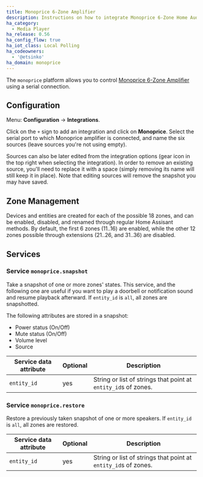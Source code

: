 ```yaml
---
title: Monoprice 6-Zone Amplifier
description: Instructions on how to integrate Monoprice 6-Zone Home Audio Controller into Home Assistant.
ha_category:
  - Media Player
ha_release: 0.56
ha_config_flow: true
ha_iot_class: Local Polling
ha_codeowners:
  - '@etsinko'
ha_domain: monoprice
---
```


The `monoprice` platform allows you to control [Monoprice 6-Zone Amplifier](https://www.monoprice.com/product?p_id=10761) using a serial connection.

## Configuration

Menu: **Configuration** -> **Integrations**.

Click on the `+` sign to add an integration and click on **Monoprice**.
Select the serial port to which Monoprice amplifier is connected, and name the six sources (leave sources you're not using empty).

Sources can also be later edited from the integration options (gear icon in the top right when selecting the integration). In order to remove an existing source, you'll need to replace it with a space (simply removing its name will still keep it in place). Note that editing sources will remove the snapshot you may have saved.

## Zone Management

Devices and entities are created for each of the possible 18 zones, and can be enabled, disabled, and renamed through regular Home Assisant methods.
By default, the first 6 zones (11..16) are enabled, while the other 12 zones possible through extensions (21..26, and 31..36) are disabled.

## Services

### Service `monoprice.snapshot`

Take a snapshot of one or more zones' states. This service, and the following one are useful if you want to play a doorbell or notification sound and resume playback afterward. If `entity_id` is `all`, all zones are snapshotted.

The following attributes are stored in a snapshot:

- Power status (On/Off)
- Mute status (On/Off)
- Volume level
- Source

| Service data attribute | Optional | Description |
| ---------------------- | -------- | ----------- |
| `entity_id` | yes | String or list of strings that point at `entity_id`s of zones.

### Service `monoprice.restore`

Restore a previously taken snapshot of one or more speakers. If `entity_id` is `all`, all zones are restored.

| Service data attribute | Optional | Description |
| ---------------------- | -------- | ----------- |
| `entity_id` | yes | String or list of strings that point at `entity_id`s of zones.
